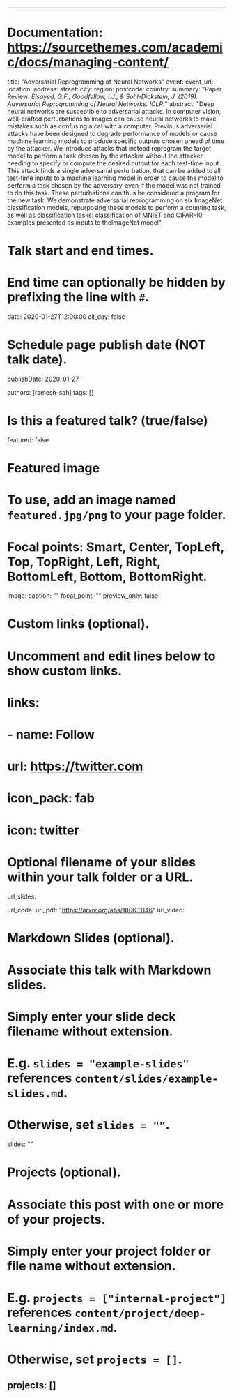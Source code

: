 
---
# Documentation: https://sourcethemes.com/academic/docs/managing-content/

title: "Adversarial Reprogramming of Neural Networks"
event:
event_url:
location:
address:
  street:
  city:
  region:
  postcode:
  country:
summary: "Paper Review: <i>Elsayed, G.F., Goodfellow, I.J., & Sohl-Dickstein, J. (2019). Adversarial Reprogramming of Neural Networks. ICLR.</i>"
abstract: "Deep neural networks are susceptible to adversarial attacks. In computer vision, well-crafted  perturbations to images can cause neural networks to make mistakes such as confusing a cat with a  computer. Previous adversarial attacks have been designed to degrade performance of models or cause machine learning models to produce specific outputs chosen ahead of time by the attacker. We  introduce attacks that instead reprogram the target model to perform a task chosen by the attacker  without the attacker needing to specify or compute the desired output for each test-time input.  This attack finds a single adversarial perturbation, that can be added to all test-time inputs to a machine learning model in order to cause the model to perform a task chosen by the  adversary-even if the model was not trained to do this task. These perturbations can thus be considered a program for the new task. We demonstrate adversarial reprogramming on six ImageNet classification models, repurposing these models to perform a counting task, as well as  classification tasks: classification of MNIST and CIFAR-10 examples presented as inputs to theImageNet model"

# Talk start and end times.
#   End time can optionally be hidden by prefixing the line with `#`.
date: 2020-01-27T12:00:00
all_day: false

# Schedule page publish date (NOT talk date).
publishDate: 2020-01-27

authors: [ramesh-sah]
tags: []

# Is this a featured talk? (true/false)
featured: false

# Featured image
# To use, add an image named `featured.jpg/png` to your page folder. 
# Focal points: Smart, Center, TopLeft, Top, TopRight, Left, Right, BottomLeft, Bottom, BottomRight.
image:
  caption: ""
  focal_point: ""
  preview_only: false

# Custom links (optional).
#   Uncomment and edit lines below to show custom links.
# links:
# - name: Follow
#   url: https://twitter.com
#   icon_pack: fab
#   icon: twitter

# Optional filename of your slides within your talk folder or a URL.
url_slides:

url_code:
url_pdf: "https://arxiv.org/abs/1806.11146"
url_video:

# Markdown Slides (optional).
#   Associate this talk with Markdown slides.
#   Simply enter your slide deck filename without extension.
#   E.g. `slides = "example-slides"` references `content/slides/example-slides.md`.
#   Otherwise, set `slides = ""`.
slides: ""

# Projects (optional).
#   Associate this post with one or more of your projects.
#   Simply enter your project folder or file name without extension.
#   E.g. `projects = ["internal-project"]` references `content/project/deep-learning/index.md`.
#   Otherwise, set `projects = []`.
projects: []
---
